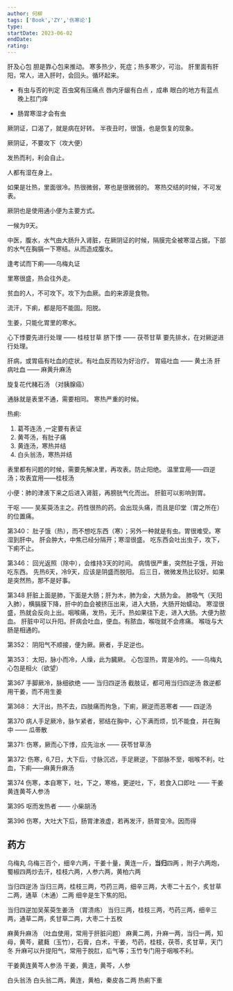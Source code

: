 ```yaml
---
author: 何柳
tags: ['Book','ZY','伤寒论']
type: 
startDate: 2023-06-02
endDate:
rating: 
---
```


肝及心包 
胆是靠心包来推动。
寒多热少，死症；热多寒少，可治。
肝里面有肝阳，常人，进入肝时，会回头。循环起来。

- 有虫与否的判定
百虫窝有压痛点 
唇内牙龈有白点 ，成串 
眼白的地方有蓝点 
晚上肛门痒

- 肠胃寒湿才会有虫


厥阴证，口渴了，就是病在好转。
半夜丑时，很饿，也是恢复的现象。

厥阴证，不要攻下（攻大便）

发热而利，利会自止。

人都有湿在身上。

如果是壮热，里面很冷。热很微弱，寒也是很微弱的。
寒热交结的时候，不可发表。


厥阴也是使用通小便为主要方式。

一候为9天。


中医，腹水，水气由大肠升入肾脏，在厥阴证的时候，隔膜完全被寒湿占据，下部的水气在胸膈一下寒结。从而造成腹水。


逢考试而下痢——乌梅丸证


里寒很盛，热会往外走。 

贫血的人，不可攻下。攻下为血厥。血的来源是食物。

流汗，下痢，都是阳不能固。阳脱。


生姜，只能化胃里的寒水。


心下悸要先进行处理 —— 桂枝甘草 
脐下悸 —— 茯苓甘草
要先排水，在对厥逆进行处理。


肝病，或胃癌有吐血的症状。有吐血反而较为好治疗。
胃癌吐血 —— 黄土汤 
肝病吐血 —— 麻黄升麻汤

旋复花代赭石汤 （对胰腺癌）

通脉就是表里不通，需要相同。 寒热严重的时候。 


热痢:
1. 葛芩连汤 ,一定要有表证 
2. 黄芩汤，有肚子痛 
3. 黄连汤，寒热并结 
4. 白头翁汤，寒热并结


表里都有问题的时候，需要先解决里，再攻表。防止阳绝。
温里宜用——四逆汤；攻表宜用——桂枝汤


小便：肺的津液下来之后进入肾脏，再膀胱气化而出。
肝脏可以影响到胃。

干呕 —— 吴茱萸汤主之。药性很热的药。会出现头痛，而且是印堂（胃之所在）的位置痛。



第340： 
	肚子饿（热），而不想吃东西（寒）；另外一种就是有虫。胃很难受。寒湿到肝中。
	肝会肿大，中焦已经分隔开；寒湿很盛。
	吃东西会吐出虫子，攻下，下痢不止。

第346： 
	回光返照（除中），会维持3天的时间。 
	病情很严重，突然肚子饿，开始吃东西。
	先热6天，冷9天，应该是阴盛而脱阳。
	后三日，微微发热比较好。如果是突然热，那不是好事。

第348 
	肝脏上面是肺，下面是大肠；肝为木，肺为金，大肠为金。
	肺吸气（天阳入肺），横膈膜下降，肝中的血会被挤压出来，进入大肠，大肠开始蠕动。
	寒湿很盛，热就会反向上出。咽喉痛，发热，无汗。热如果往下走，进入大肠。大便为脓血。
	肝脏中可以升阳。肝病会吐血，便血。有脓血，喉咙就不会疼痛。
	喉咙与大肠是相通的。 

第352： 
	阴阳气不顺接，便为厥。厥者，手足逆也。


第353： 
	太阳，脉小而冷，人燥，此为臓厥。
	心包湿热，胃是冷的。——乌梅丸 
	心包是相火（欲望）


第367
	手脚厥冷，脉细欲绝 —— 当归四逆汤 
	截肢证，都可用当归四逆汤
	救逆都用干姜，而不用生姜

第368： 
	大汗出，热不去，四肢痛而拘急，下痢，厥逆而恶寒者 —— 四逆汤 


第370 
	病人手足厥冷，脉乍紧者，邪结在胸中，心下满而烦，饥不能食，并在胸中 —— 瓜蒂散


第371: 
	伤寒，厥而心下悸，应先治水 —— 茯苓甘草汤 

第372:
	伤寒，6,7日，大下后，寸脉沉迟，手足厥逆，下部脉不至，咽喉不利，吐血，下痢——麻黄升麻汤 


第374 
	伤寒，本自寒下，吐，下之，寒格，更逆吐，下，若食入口即吐 —— 干姜黄连黄芩人参汤 


第395 
	呕而发热者 —— 小柴胡汤 

第396
	伤寒，大吐大下后，肠胃津液虚，若再发汗，肠胃变冷。因而得 






















## 药方 

乌梅丸 
	乌梅三百个，细辛六两，干姜十量，黄连一斤，**当归**四两 ，附子六两炮，蜀椒四两炒去汗，桂枝六两，人参六两，黄柏六两


当归四逆汤 
	当归三两，桂枝三两，芍药三两，细辛三两，大枣二十五个，炙甘草二两，通草（木通）二两
	细辛是生下焦的阳。

当归四逆加吴茱萸生姜汤 （胃溃疡）
	当归三两，桂枝三两，芍药三两，细辛三两，通草二两，炙甘草二两，大枣二十五枚

麻黄升麻汤 （吐血使用，常用于肝脏问题）
	麻黄二两，升麻一两，当归一两，知母，黄芩，葳蕤（玉竹），石膏，白术，干姜，芍药，桂枝，茯苓，炙甘草，天门冬
	升麻可以升提阳气，常用于脱肛，疝气等；玉竹专门用于咽喉不利。

干姜黄连黄芩人参汤 
	干姜，黄连，黄芩，人参


白头翁汤 
	白头翁二两，黄连，黄柏，秦皮各二两
	热痢下重 
	







